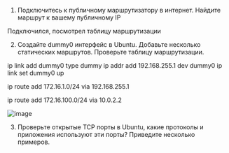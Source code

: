 1. Подключитесь к публичному маршрутизатору в интернет. Найдите маршрут к вашему публичному IP

Подключился, посмотрел таблицу маршрутизации



2. Создайте dummy0 интерфейс в Ubuntu. Добавьте несколько статических маршрутов. Проверьте таблицу маршрутизации.

ip link add dummy0 type dummy
ip addr add 192.168.255.1 dev dummy0
ip link set dummy0 up


ip route add 172.16.1.0/24 via 192.168.255.1

ip route add 172.16.100.0/24 via 10.0.2.2


![image](https://user-images.githubusercontent.com/106968319/179396251-672d5042-22af-42aa-bc6f-d8e93a36e0ce.png)



3. Проверьте открытые TCP порты в Ubuntu, какие протоколы и приложения используют эти порты? Приведите несколько примеров.























